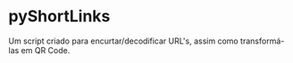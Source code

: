 # pyShortLinks
Um script criado para encurtar/decodificar URL's, assim como transformá-las em QR Code.
